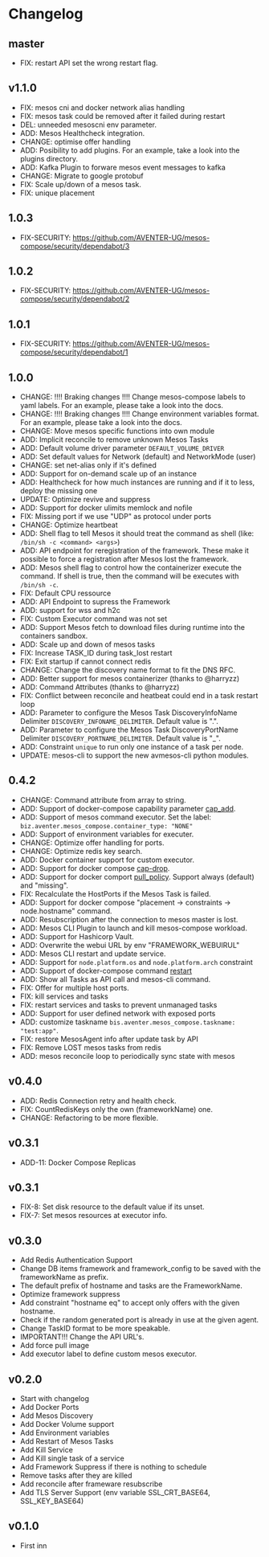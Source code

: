 # Changelog

## master

- FIX: restart API set the wrong restart flag.

## v1.1.0

- FIX: mesos cni and docker network alias handling
- FIX: mesos task could be removed after it failed during restart
- DEL: unneeded mesoscni env parameter.
- ADD: Mesos Healthcheck integration.
- CHANGE: optimise offer handling
- ADD: Posibility to add plugins. For an example, take a look into the plugins directory.
- ADD: Kafka Plugin to forware mesos event messages to kafka
- CHANGE: Migrate to google protobuf
- FIX: Scale up/down of a mesos task.
- FIX: unique placement

## 1.0.3

- FIX-SECURITY: https://github.com/AVENTER-UG/mesos-compose/security/dependabot/3

## 1.0.2

- FIX-SECURITY: https://github.com/AVENTER-UG/mesos-compose/security/dependabot/2

## 1.0.1

- FIX-SECURITY: https://github.com/AVENTER-UG/mesos-compose/security/dependabot/1

## 1.0.0

- CHANGE: !!!! Braking changes !!!! Change mesos-compose labels to yaml labels. For an example, please take a look into the docs.
- CHANGE: !!!! Braking changes !!!! Change environment variables format. For an example, please take a look into the docs.
- CHANGE: Move mesos specific functions into own module
- ADD: Implicit reconcile to remove unknown Mesos Tasks
- ADD: Default volume driver parameter `DEFAULT_VOLUME_DRIVER`
- ADD: Set default values for Network (default) and NetworkMode (user)
- CHANGE: set net-alias only if it's defined
- ADD: Support for on-demand scale up of an instance
- ADD: Healthcheck for how much instances are running and if it to less, deploy the missing one
- UPDATE: Optimize revive and suppress
- ADD: Support for docker ulimits memlock and nofile
- FIX: Missing port if we use "UDP" as protocol under ports
- CHANGE: Optimize heartbeat
- ADD: Shell flag to tell Mesos it should treat the command as shell (like: `/bin/sh -c <command> <args>`)
- ADD: API endpoint for reregistration of the framework. These make it possible to force a registration after Mesos lost the framework.
- ADD: Mesos shell flag to control how the containerizer execute the command. If shell is true, then the command will be executes with `/bin/sh -c`.
- FIX: Default CPU ressource
- ADD: API Endpoint to supress the Framework
- ADD: support for wss and h2c
- FIX: Custom Executor command was not set
- ADD: Support Mesos fetch to download files during runtime into the containers sandbox.
- ADD: Scale up and down of mesos tasks
- FIX: Increase TASK_ID during task_lost restart
- FIX: Exit startup if cannot connect redis
- CHANGE: Change the discovery name format to fit the DNS RFC.
- ADD: Better support for mesos containerizer (thanks to @harryzz)
- ADD: Command Attributes (thanks to @harryzz)
- FIX: Conflict between reconcile and heatbeat could end in a task restart loop
- ADD: Parameter to configure the Mesos Task DiscoveryInfoName Delimiter `DISCOVERY_INFONAME_DELIMITER`. Default value is ".".
- ADD: Parameter to configure the Mesos Task DiscoveryPortName Delimiter `DISCOVERY_PORTNAME_DELIMITER`. Default value is "_".
- ADD: Constraint `unique` to run only one instance of a task per node.
- UPDATE: mesos-cli to support the new avmesos-cli python modules.

## 0.4.2

- CHANGE: Command attribute from array to string.
- ADD: Support of docker-compose capability parameter [cap_add](https://docs.docker.com/compose/compose-file/#cap_add).
- ADD: Support of mesos command executor. Set the label:
  `biz.aventer.mesos_compose.container_type: "NONE"`
- ADD: Support of environment variables for executer.
- CHANGE: Optimize offer handling for ports.
- CHANGE: Optimize redis key search.
- ADD: Docker container support for custom executor.
- ADD: Support for docker compose [cap-drop](https://docs.docker.com/compose/compose-file/#cap_drop).
- ADD: Support for docker comport [pull_policy](https://docs.docker.com/compose/compose-file/#pull_policy). Support always (default) and "missing".
- FIX: Recalculate the HostPorts if the Mesos Task is failed.
- ADD: Support for docker compose "placement -> constraints -> node.hostname" command.
- ADD: Resubscription after the connection to mesos master is lost.
- ADD: Mesos CLI Plugin to launch and kill mesos-compose workload.
- ADD: Support for Hashicorp Vault.
- ADD: Overwrite the webui URL by env "FRAMEWORK_WEBUIRUL"
- ADD: Mesos CLI restart and update service.
- ADD: Support for `node.platform.os` and `node.platform.arch` constraint
- ADD: Support of docker-compose command [restart](https://docs.docker.com/compose/compose-file/#read_only)
- ADD: Show all Tasks as API call and mesos-cli command.
- FIX: Offer for multiple host ports.
- FIX: kill services and tasks
- FIX: restart services and tasks to prevent unmanaged tasks
- ADD: Support for user defined network with exposed ports
- ADD: customize taskname `bis.aventer.mesos_compose.taskname: "test:app"`.
- FIX: restore MesosAgent info after update task by API
- FIX: Remove LOST mesos tasks from redis
- ADD: mesos reconcile loop to periodically sync state with mesos

## v0.4.0

- ADD: Redis Connection retry and health check.
- FIX: CountRedisKeys only the own (frameworkName) one.
- CHANGE: Refactoring to be more flexible.

## v0.3.1

- ADD-11: Docker Compose Replicas

## v0.3.1

- FIX-8: Set disk resource to the default value if its unset.
- FIX-7: Set mesos resources at executor info.

## v0.3.0

- Add Redis Authentication Support
- Change DB items framework and framework_config to be saved with the
  frameworkName as prefix.
- The default prefix of hostname and tasks are the FrameworkName.
- Optimize framework suppress
- Add constraint "hostname eq" to accept only offers with the given hostname.
- Check if the random generated port is already in use at the given agent.
- Change TaskID format to be more speakable.
- IMPORTANT!!! Change the API URL's.
- Add force pull image
- Add executor label to define custom mesos executor.

## v0.2.0

- Start with changelog
- Add Docker Ports
- Add Mesos Discovery
- Add Docker Volume support
- Add Environment variables
- Add Restart of Mesos Tasks
- Add Kill Service
- Add Kill single task of a service
- Add Framework Suppress if there is nothing to schedule
- Remove tasks after they are killed
- Add reconcile after frameware resubscribe
- Add TLS Server Support (env variable SSL_CRT_BASE64, SSL_KEY_BASE64)

## v0.1.0

- First inn

